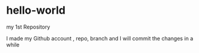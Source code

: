# hello-world
my 1st Repository

I made my Github account , repo, branch and I will commit the changes in a while

